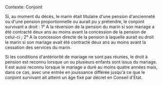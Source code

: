 Contexte: Conjoint

Si, au moment du décès, le marin était titulaire d'une pension d'ancienneté ou d'une pension proportionnelle ou aurait pu y prétendre, le conjoint survivant a droit : 1° A la réversion de la pension du marin si son mariage a été contracté deux ans au moins avant la concession de la pension de celui-ci ; 2° A la concession directe de la pension à laquelle aurait eu droit le marin si son mariage avait été contracté deux ans au moins avant la cessation des services du marin.

Si les conditions d'antériorité de mariage ne sont pas réunies, le droit à pension est reconnu lorsque un ou plusieurs enfants sont issus du mariage. Il est aussi reconnu lorsque le mariage a duré au moins quatre années mais, dans ce cas, avec une entrée en jouissance différée jusqu'à ce que le conjoint survivant ait atteint un âge fixé par décret en Conseil d'Etat.
